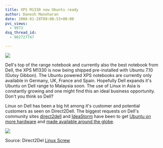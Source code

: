 ```yaml
---
title: XPS M1330 now Ubuntu ready
author: Danesh Manoharan
date: 2008-01-28T09:08:53+00:00
pvc_views:
  - 9973
dsq_thread_id:
  - 902727747

---
```

![][1]

Dell's top of the range notebook and currently also the best notebook from Dell, the XPS M1330 is now being shipped pre-installed with Ubuntu 7.10 (Gutsy Gibbon). The Ubuntu powered XPS notebooks are currently only available in Germany, UK, France and Spain. Hopefully Dell expands it's Ubuntu on Dell range to Malaysia soon. The use of Linux in Asia is constantly growing and one might find this an ideal business opportunity. Don't you think so Dell?

Linux on Dell has been a big hit among it's customer and potential customers as seen on Direct2Dell. The biggest requests on Dell's community sites [direct2dell][2] and [IdeaStorm][3] have been to get [Ubuntu on more hardware][4] and [made available around the globe][5].

![][6] 

Source: Direct2Del [Linux Screw][7]

 [1]: http://img292.imageshack.us/img292/5403/dellxpsm1330nz6.jpg
 [2]: http://direct2dell.com
 [3]: http://www.ideastorm.com
 [4]: http://www.ideastorm.com/article/show/75680/Offer_Ubuntu_on_more_hardware
 [5]: http://www.ideastorm.com/article/show/66672/Sell_Linux_PCs_Wordwide__not_only_the_United_States
 [6]: http://img292.imageshack.us/img292/6245/dellunbuntuor3.png
 [7]: http://www.linuxscrew.com/2008/01/24/dell-offers-new-ubuntu-preinstalled-laptop-xps-m1330/